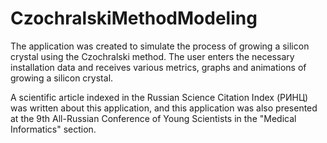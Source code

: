 # CzochralskiMethodModeling

The application was created to simulate the process of growing a silicon crystal using the Czochralski method. The user enters the necessary installation data and receives various metrics, graphs and animations of growing a silicon crystal.

A scientific article indexed in the Russian Science Citation Index (РИНЦ) was written about this application, and this application was also presented at the 9th All-Russian Conference of Young Scientists in the "Medical Informatics" section.
